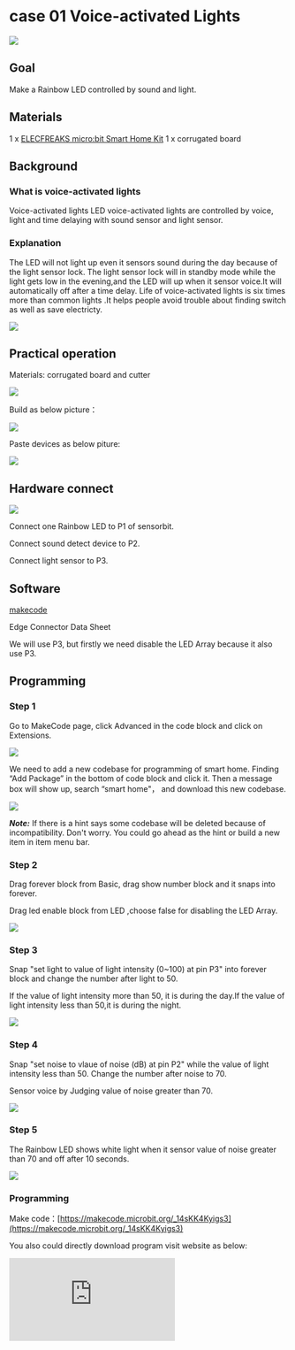 # case 01 Voice-activated Lights

![](./images/OyHm1YO.jpg)
## Goal



 Make a Rainbow LED controlled by sound and light.

## Materials

 1 x [ELECFREAKS micro:bit Smart Home Kit](https://www.elecfreaks.com/micro-bit-smart-home-kit.html)
 1 x corrugated board

## Background

### What is voice-activated lights
 Voice-activated lights LED voice-activated lights are controlled by voice, light and time delaying with sound sensor and light sensor.
### Explanation
 The LED will not light up even it sensors sound during the day because of the light sensor lock. The light sensor lock will in standby mode while the light gets low in the evening,and the LED will up when it sensor voice.It will automatically off after a time delay. Life of voice-activated lights is six times more than common lights .It helps people avoid trouble about finding switch as well as save electricty.


![](./images/HbCt288.png)

## Practical operation

Materials: corrugated board and cutter

![](./images/PuJE7uj.jpg)

Build as below picture：

![](./images/Ttp5RK9.jpg)

Paste devices as below piture:

![](./images/7uAAhWi.jpg)


## Hardware connect

![](./images/j3m26Nl.png)

Connect one Rainbow LED to P1 of sensorbit.

Connect sound detect device to P2.

Connect light sensor to P3.

## Software

[makecode](https://makecode.microbit.org/#)

Edge Connector Data Sheet

We will use P3, but firstly we need disable the LED Array because it also use P3.

## Programming

### Step 1
Go to MakeCode page, click Advanced in the code block and click on Extensions.

![](./images/2qCyzQ7.png)

We need to add a new codebase for programming of smart home. Finding “Add Package” in the bottom of code block and click it. Then a message box will show up, search “smart home"， and download this new codebase.

![](./images/QR2s7LD.png)

***Note:*** If there is a hint says some codebase will be deleted because of incompatibility. Don't worry. You could go ahead as the hint or build a new item in item menu bar.

### Step 2

Drag forever block from Basic, drag show number block and it snaps into forever.

Drag led enable block from LED ,choose false for disabling the LED Array.

![](./images/eU2HDxn.png)

### Step 3

Snap "set light to value of light intensity (0~100) at pin P3" into forever block and change the number after light to 50.

If the value of light intensity more than 50, it is during the day.If the value of light intensity less than 50,it is during the night.

![](./images/LNSfyGV.png)

### Step 4

Snap "set noise to vlaue of noise (dB) at pin P2" while the value of light intensity less than 50.
Change the number after noise to 70.

Sensor voice by Judging value of noise greater than 70.

![](./images/gWFFMiV.png)

### Step 5

The Rainbow LED shows white light when it sensor value of noise greater than 70 and off after 10 seconds.


![](./images/McicDIj.png)

### Programming

Make code：[https://makecode.microbit.org/_14sKK4Kyigs3](https://makecode.microbit.org/_14sKK4Kyigs3)

You also could directly download program visit website as below:

<div
    style={{
        position: 'relative',
        paddingBottom: '60%',
        overflow: 'hidden',
    }}
>
    <iframe
        src="https://makecode.microbit.org/_14sKK4Kyigs3"
        frameborder="0"
        sandbox="allow-popups allow-forms allow-scripts allow-same-origin"
        style={{
            position: 'absolute',
            width: '100%',
            height: '100%',
        }}
    />
</div>

***Note：*** The value of light intensity is base on actual environment.

## Result

The light will never up when illumination is adequatea. However,slight noise will cause it light  10 seconds during the night.
![](./images/31mzhfy.jpg)

![](./images/ymeyq3M.jpg)

## Think

How to use micro:bit make rainbow Led rather solid color light?

## Questions



## More information
